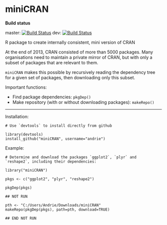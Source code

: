 miniCRAN
========

**Build status**

master: 
[![Build Status](https://travis-ci.org/andrie/miniCRAN.svg?branch=master)](https://travis-ci.org/andrie/miniCRAN)
dev: [![Build Status](https://travis-ci.org/andrie/miniCRAN.svg?branch=dev)](https://travis-ci.org/andrie/miniCRAN)




R package to create internally consistent, mini version of CRAN

At the end of 2013, CRAN consisted of more than 5000 packages.  Many organisations need to maintain a private mirror of CRAN, but with only a subset of packages that are relevant to them.
 
`miniCRAN` makes this possible by recursively reading the dependency tree for a given set of packages, then downloading only this subset.
 
Important functions:

* Find package dependencies: `pkgDep()`
* Make repository (with or without downloading packages): `makeRepo()`

---

Installation:

    # Use `devtools` to install directly from github

    library(devtools)
    install_github("miniCRAN", username="andrie")
    
Example:

    # Determine and download the packages `ggplot2`, `plyr` and `reshape2`, including their dependencies:
    
    library("miniCRAN")
    
    pkgs <- c("ggplot2", "plyr", "reshape2")
    
    pkgDep(pkgs)
    
    ## NOT RUN
    
    pth <- "C:/Users/Andrie/Downloads/miniCRAN"
    makeRepo(pkgDep(pkgs), path=pth, download=TRUE)
    
    ## END NOT RUN
